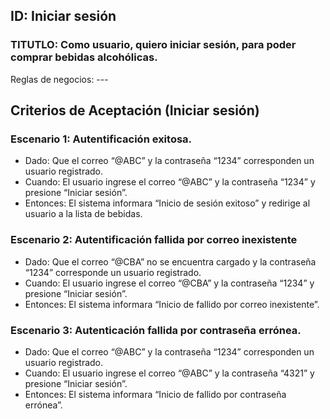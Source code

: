 ## ID: Iniciar sesión
### TITUTLO: Como usuario, quiero iniciar sesión, para poder comprar bebidas alcohólicas.
Reglas de negocios: ---

## Criterios de Aceptación (Iniciar sesión)

### Escenario 1: Autentificación exitosa.
- Dado: Que el correo “@ABC” y la contraseña “1234” corresponden un usuario registrado.
- Cuando: El usuario ingrese el correo “@ABC” y la contraseña “1234” y presione “Iniciar sesión”.
- Entonces: El sistema informara “Inicio de sesión exitoso” y redirige al usuario a la lista de bebidas.

### Escenario 2: Autentificación fallida por correo inexistente
- Dado: Que el correo “@CBA” no se encuentra cargado y la contraseña “1234” corresponde un usuario registrado.
- Cuando: El usuario ingrese el correo “@CBA” y la contraseña “1234” y presione “Iniciar sesión”.
- Entonces: El sistema informara “Inicio de fallido por correo inexistente”.

### Escenario 3: Autenticación fallida por contraseña errónea.
- Dado: Que el correo “@ABC” y la contraseña “1234” corresponden un usuario registrado.
- Cuando: El usuario ingrese el correo “@ABC” y la contraseña “4321” y presione “Iniciar sesión”.
- Entonces: El sistema informara “Inicio de fallido por contraseña errónea”.